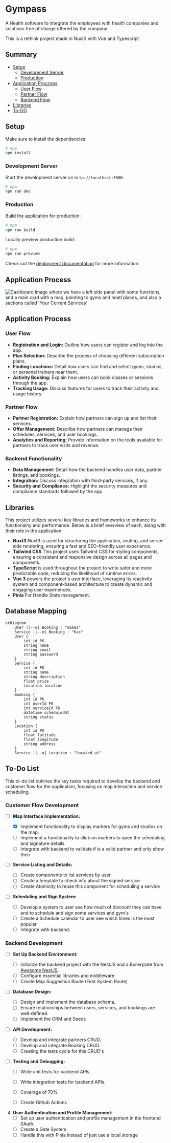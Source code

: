 # Gympass

A Health software to integrate the employees with health companies and solutions free of charge offered by the company

This is a rethink project made in Nuxt3 with Vue and Typescript

## Summary

- [Setup](#setup)
  - [Development Server](#setup-dev)
  - [Production](#setup-prod)
- [Application Proccess](#process)
  - [User Flow](#process-user)
  - [Partner Flow](#process-partner)
  - [Backend Flow](#process-backend)
- [Libraries](#libraries)
- [To-DO](#todo)

## Setup

<div id="setup"></div>

Make sure to install the dependencies:

```bash
# npm
npm install
```

### Development Server

<div id="setup-dev"></div>

Start the development server on `http://localhost:3000`:

```bash
# npm
npm run dev
```

### Production

<div id="setup-prod"></div>

Build the application for production:

```bash
# npm
npm run build
```

Locally preview production build:

```bash
# npm
npm run preview
```

Check out the [deployment documentation](https://nuxt.com/docs/getting-started/deployment) for more information.

## Application Process

![Dashboard Image where we have a left side panel with some functions, and a main card with a map, pointing to gyms and heatl places, and also a sections called 'Your Current Services'](.github/image.png)

## Application Process

<div id="process"></div>

### User Flow

<div id="process-user"></div>

- **Registration and Login:** Outline how users can register and log into the app.
- **Plan Selection:** Describe the process of choosing different subscription plans.
- **Finding Locations:** Detail how users can find and select gyms, studios, or personal trainers near them.
- **Activity Booking:** Explain how users can book classes or sessions through the app.
- **Tracking Usage:** Discuss features for users to track their activity and usage history.

### Partner Flow

<div id="process-partner"></div>

- **Partner Registration:** Explain how partners can sign up and list their services.
- **Offer Management:** Describe how partners can manage their schedules, services, and user bookings.
- **Analytics and Reporting:** Provide information on the tools available for partners to track user visits and revenue.

### Backend Functionality

<div id="process-backend"></div>

- **Data Management:** Detail how the backend handles user data, partner listings, and bookings.
- **Integration:** Discuss integration with third-party services, if any.
- **Security and Compliance:** Highlight the security measures and compliance standards followed by the app.

## Libraries

<div id="libraries"></div>

This project utilizes several key libraries and frameworks to enhance its functionality and performance. Below is a brief overview of each, along with their role in the application:

- **Nuxt3** Nuxt3 is used for structuring the application, routing, and server-side rendering, ensuring a fast and SEO-friendly user experience.
- **Tailwind CSS** This project uses Tailwind CSS for styling components, ensuring a consistent and responsive design across all pages and components.
- **TypeScript** is used throughout the project to write safer and more predictable code, reducing the likelihood of runtime errors.
- **Vue 3** powers the project's user interface, leveraging its reactivity system and component-based architecture to create dynamic and engaging user experiences.
- **Pinia** For Handle State management.

## Database Mapping

```mermaid
erDiagram
    User ||--o{ Booking : "makes"
    Service ||--o{ Booking : "has"
    User {
        int id PK
        string name
        string email
        string password
    }
    Service {
        int id PK
        string name
        string description
        float price
        Location location
    }
    Booking {
        int id PK
        int userId FK
        int serviceId FK
        datetime scheduledAt
        string status
    }
    Location {
        int id PK
        float latitude
        float longitude
        string address
    }
    Service ||--o{ Location : "located at"
```

## To-Do List

<div id="todo"></div>

This to-do list outlines the key tasks required to develop the backend and customer flow for the application, focusing on map interaction and service scheduling.

### Customer Flow Development

- [ ] **Map Interface Implementation:**

  - [x] Implement functionality to display markers for gyms and studios on the map.
  - [ ] Implement a functionality to click on markers to open the scheduling and signature details
  - [ ] Integrate with backend to validate if is a valid partner and only show then

- [ ] **Service Listing and Details:**

  - [ ] Create components to list services by user.
  - [ ] Create a template to check info about the signed service
  - [ ] Create Atomicity to reuse this component for scheduling a service

- [ ] **Scheduling and Sign System:**
  - [ ] Develop a system to user see how much of discount they can have and to schedule and sign some services and gym's
  - [ ] Create a Schedule calendar to user see which times is the most popular
  - [ ] Integrate with backend.

### Backend Development

- [ ] **Set Up Backend Environment:**

  - [ ] Initialize the backend project with the NestJS and a Boilerplate from [Awesome NestJS](https://github.com/nartc/awesome-nest).
  - [ ] Configure essential libraries and middleware.
  - [ ] Create Map Suggestion Route (First System Route)

- [ ] **Database Design:**

  - [ ] Design and implement the database schema.
  - [ ] Ensure relationships between users, services, and bookings are well-defined.
  - [ ] Implement the ORM and Seeds

- [ ] **API Development:**

  - [ ] Develop and integrate partners CRUD.
  - [ ] Develop and integrate Booking CRUD.
  - [ ] Creating the tests cycle for this CRUD's

- [ ] **Testing and Debugging:**
  - [ ] Write unit tests for backend APIs.
  - [ ] Write integration tests for backend APIs.
  - [ ] Coverage of 70%
  - [ ] Create Github Actions


4. **User Authentication and Profile Management:**
   - [ ] Set up user authentication and profile management in the frontend 0Auth.
   - [ ] Create a Gate System
   - [ ] Handle this with Pinia instead of just use a local storage
